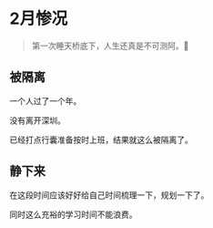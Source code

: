 # 2月惨况

> 第一次睡天桥底下，人生还真是不可测阿。:dog:

## 被隔离

一个人过了一个年。

没有离开深圳。

已经打点行囊准备按时上班，结果就这么被隔离了。



## 静下来

在这段时间应该好好给自己时间梳理一下，规划一下了。

同时这么充裕的学习时间不能浪费。

